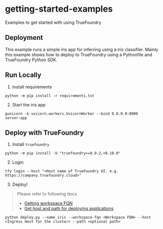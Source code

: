# getting-started-examples
Examples to get started with using TrueFoundry

Deployment
---
This example runs a simple iris app for inferring using a iris classifier.
Mainly this example shows how to deploy to TrueFoundry using a Pythonfile and TrueFoundry Python SDK.

## Run Locally

1. Install requirements

```shell
python -m pip install -r requirements.txt
```

2. Start the iris app

```shell
gunicorn -k uvicorn.workers.UvicornWorker --bind 0.0.0.0:8000 server:app
```

## Deploy with TrueFoundry

1. Install `truefoundry`

```shell
python -m pip install -U "truefoundry>=0.9.2,<0.10.0"
```

2. Login

```shell
tfy login --host "<Host name of TrueFoundry UI. e.g. https://company.truefoundry.cloud>"
```

3. Deploy!

> Please refer to following docs
> - [Getting workspace FQN](https://docs.truefoundry.com/docs/key-concepts#get-workspace-fqn)
> - [Get host and path for deploying applications](https://docs.truefoundry.com/docs/define-ports-and-domains#identifying-available-domains)

```shell
python deploy.py --name iris --workspace-fqn <Workspace FQN> --host <Ingress Host for the cluster> --path <optional path>
```

